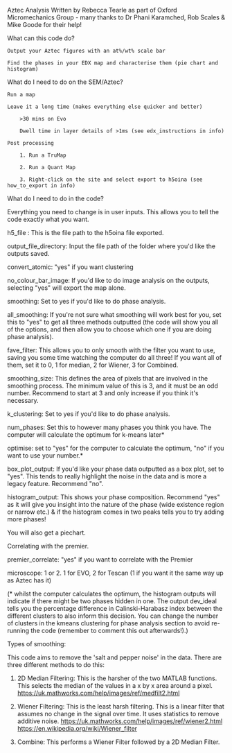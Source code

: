 Aztec Analysis
Written by Rebecca Tearle as part of Oxford Micromechanics Group - many thanks to Dr Phani Karamched, Rob Scales & Mike Goode for their help!
 
What can this code do?

	Output your Aztec figures with an at%/wt% scale bar
        
	Find the phases in your EDX map and characterise them (pie chart and histogram)


What do I need to do on the SEM/Aztec?

	Run a map
        
	Leave it a long time (makes everything else quicker and better)
        
		>30 mins on Evo
                
		Dwell time in layer details of >1ms (see edx_instructions in info)
                
	Post processing
        
		1. Run a TruMap
                
		2. Run a Quant Map
                
		3. Right-click on the site and select export to h5oina (see how_to_export in info)
	

What do I need to do in the code?

Everything you need to change is in user inputs. This allows you to tell the code exactly what you want.

h5_file : This is the file path to the h5oina file exported.

output_file_directory: Input the file path of the folder where you'd like the outputs saved.

convert_atomic: "yes" if you want clustering

no_colour_bar_image: If you'd like to do image analysis on the outputs, selecting "yes" will export the map alone.

smoothing: Set to yes if you'd like to do phase analysis.

all_smoothing: If you're not sure what smoothing will work best for you, set this to "yes" to get all three methods outputted (the code will show you all of the options, and then allow you to choose which one if you are doing phase analysis).

fave_filter: This allows you to only smooth with the filter you want to use, saving you some time watching the computer do all three! 
			If you want all of them, set it to 0, 1 for median, 2 for Wiener, 3 for Combined.

smoothing_size: This defines the area of pixels that are involved in the smoothing process.
			The minimum value of this is 3, and it must be an odd number. 
			Recommend to start at 3 and only increase if you think it's necessary.

k_clustering: Set to yes if you'd like to do phase analysis.

num_phases: Set this to however many phases you think you have. The computer will calculate the optimum for k-means later*

optimise: set to "yes" for the computer to calculate the optimum, "no" if you want to use your number.*

box_plot_output: If you'd like your phase data outputted as a box plot, set to "yes". This tends to really highlight the noise in the data and is more a legacy feature.
			Recommend "no".

histogram_output: This shows your phase composition. 
				Recommend "yes" as it will give you insight into the nature of the phase (wide existence region or narrow etc.) 
				& if the histogram comes in two peaks tells you to try adding more phases!

You will also get a piechart.


Correlating with the premier.

premier_correlate: "yes" if you want to correlate with the Premier

microscope: 1 or 2. 1 for EVO, 2 for Tescan (1 if you want it the same way up as Aztec has it)


(* whilst the computer calculates the optimum, the histogram outputs will indicate if there might be two phases hidden in one. The output dev_ideal tells you the percentage difference in Calinski-Harabasz index between the different clusters to also inform this decision. 
You can change the number of clusters in the kmeans clustering for phase analysis section to avoid re-running the code (remember to comment this out afterwards!).)
 

Types of smoothing:

This code aims to remove the 'salt and pepper noise' in the data. There are three different methods to do this:

1. 2D Median Filtering: This is the harsher of the two MATLAB functions. 
				This selects the median of the values in a x by x area around a pixel.
				https://uk.mathworks.com/help/images/ref/medfilt2.html

2. Wiener Filtering:	This is the least harsh filtering.
				This is a linear filter that assumes no change in the signal over time. 
				It uses statistics to remove additive noise.
				https://uk.mathworks.com/help/images/ref/wiener2.html
				https://en.wikipedia.org/wiki/Wiener_filter

3. Combine: 		This performs a Wiener Filter followed by a 2D Median Filter. 
